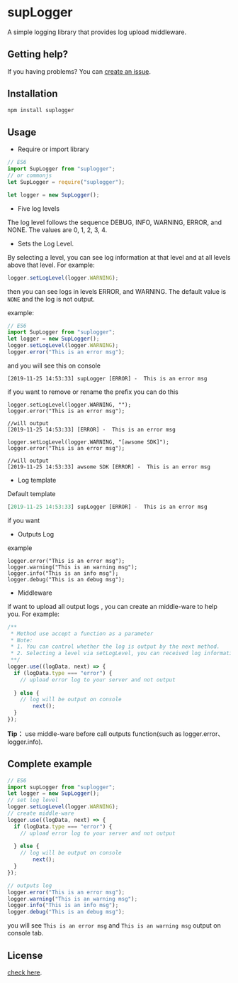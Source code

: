 # supLogger

A simple logging library that provides log upload middleware. 



## Getting help?

If you having problems? You can  [create an issue]( https://github.com/chudongvip/supLogger/issues ).



## Installation

```javascript
npm install suplogger
```



## Usage

- Require or import library

```javascript
// ES6
import SupLogger from "suplogger";
// or commonjs
let SupLogger = require("suplogger");

let logger = new SupLogger();
```

- Five log levels

The log level follows the sequence DEBUG, INFO, WARNING, ERROR, and NONE. The values are 0, 1, 2, 3, 4. 

- Sets the Log Level.  

By selecting a level, you can see log information at that level and at all levels above that level. For example: 

```javascript
logger.setLogLevel(logger.WARNING);
```

then you can see logs in levels ERROR, and WARNING. The default value is `NONE` and the log is not output. 

example:

```javascript
// ES6
import SupLogger from "suplogger";
let logger = new SupLogger();
logger.setLogLevel(logger.WARNING);
logger.error("This is an error msg");
```

and you will see this on console

```
[2019-11-25 14:53:33] supLogger [ERROR] -  This is an error msg
```

if you want to remove or rename the prefix you can do this

```
logger.setLogLevel(logger.WARNING, "");
logger.error("This is an error msg");

//will output
[2019-11-25 14:53:33] [ERROR] -  This is an error msg

logger.setLogLevel(logger.WARNING, "[awsome SDK]");
logger.error("This is an error msg");

//will output
[2019-11-25 14:53:33] awsome SDK [ERROR] -  This is an error msg
```



- Log template

Default template

```javascript
[2019-11-25 14:53:33] supLogger [ERROR] -  This is an error msg
```

if you want

- Outputs Log

example

```
logger.error("This is an error msg");
logger.warning("This is an warning msg");
logger.info("This is an info msg");
logger.debug("This is an debug msg");
```

- Middleware

if want to upload all  output logs , you can create an middle-ware to help you. For example:

```javascript
/**
 * Method use accept a function as a parameter
 * Note:
 * 1. You can control whether the log is output by the next method.
 * 2. Selecting a level via setLogLevel, you can received log information at that level and at all levels above that level.
 **/
logger.use((logData, next) => {
  if (logData.type === "error") {
    // upload error log to your server and not output
    
  } else {
    // log will be output on console
		next();
  }
});
```

**Tip：** use middle-ware before call outputs function(such as logger.error、logger.info).



## Complete example

```javascript
// ES6
import supLogger from "suplogger";
let logger = new SupLogger();
// set log level
logger.setLogLevel(logger.WARNING);
// create middle-ware
logger.use((logData, next) => {
  if (logData.type === "error") {
    // upload error log to your server and not output
    
  } else {
    // log will be output on console
		next();
  }
});

// outputs log
logger.error("This is an error msg");
logger.warning("This is an warning msg");
logger.info("This is an info msg");
logger.debug("This is an debug msg");
```

you will see `This is an error msg` and `This is an warning msg` output on console tab.



## License

[check here]( https://github.com/chudongvip/supLogger/blob/master/LICENSES.txt ).